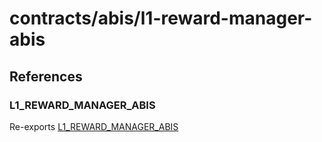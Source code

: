 # contracts/abis/l1-reward-manager-abis

## References

### L1\_REWARD\_MANAGER\_ABIS

Re-exports [L1_REWARD_MANAGER_ABIS](l1-reward-manager-abis.md#l1_reward_manager_abis)
